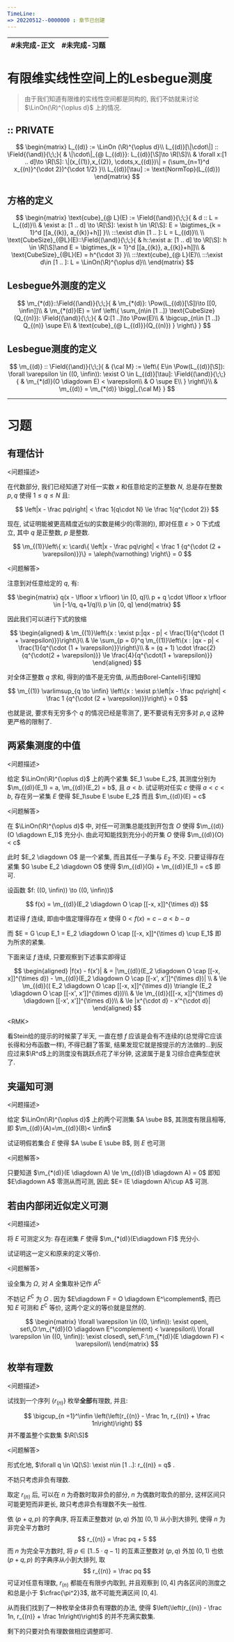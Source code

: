 ```yaml
---
TimeLine: 
=> 20220512--0000000 : 章节已创建
---
```

| #未完成-正文 | #未完成-习题 |
| ------------ | ------------ |

# 有限维实线性空间上的Lesbegue测度

> 由于我们知道有限维的实线性空间都是同构的, 我们不妨就来讨论 $\LinOn(\R)^{\oplus d}$ 上的情况. 

## :: PRIVATE

$$
\begin{matrix}
L_{(d)} := \LinOn (\R)^{\oplus d}\\
L_{(d)}[\|\cdot\|] :: \Field{(\and)}{\;\;}{
    & \|\cdot\|_{@ L_{(d)}}: L_{(d)}[\S]\to \R[\S]\\
    & \forall x:[1 .. d]\to \R[\S]:
        \|(x_{(1)},x_{(2)}, \cdots,x_{(d)})\| = (\sum_{n=1}^d x_{(n)}^{\cdot 2})^{\cdot 1/2} 
}\\
L_{(d)}[\tau] := \text{NormTop}(L_{(d)})
\end{matrix}
$$

## 方格的定义

$$
\begin{matrix}
\text{cube}_{@ L}(E) := \Field{(\and)}{\;\;}{
    & d :: L = L_{(d)}\\
    & \exist a: [1 .. d] \to \R[\S]: \exist h \in \R[\S]: 
        E = \bigtimes_{k = 1}^d [[a_{(k)}, a_{(k)}+h]]
}\\
:::\exist d\in [1 .. ]: L = L_{(d)}\\
\\
\text{CubeSize}_{@L}(E)::\Field{(\and)}{\;\;}{
    & h::\exist a: [1 .. d] \to \R[\S]: h \in \R[\S]\and 
        E = \bigtimes_{k = 1}^d [[a_{(k)}, a_{(k)}+h]]\\
    & \text{CubeSize}_{@L}(E) = h^{\cdot 3}
}\\
:::\text{cube}_{@ L}(E)\\
:::\exist d\in [1 .. ]: L = \LinOn(\R)^{\oplus d}\\
\end{matrix}
$$

## Lesbegue外测度的定义

$$
\m_{*(d)}::\Field{(\and)}{\;\;}{
    & \m_{*(d)}: \Pow(L_{(d)}[\S])\to [[0, \infin]]\\
    & \m_{*(d)}(E) = \inf \left\{
    \sum_{n\in [1 ..]} \text{CubeSize}(Q_{(n)}):
    \Field{(\and)}{\;\;}{
        & Q:[1 ..]\to \Pow(E)\\
        & \bigcup_{n\in [1 ..]} Q_{(n)} \supe E\\
        & \text{cube}_{@ L_{(d)}}(Q_{(n)})
    }
    \right\}
}
$$

## Lesbegue测度的定义

$$
\m_{(d)} :: \Field{(\and)}{\;\;}{
    & {\cal M} := \left\{
        E\in \Pow(L_{(d)}[\S]):
        \forall \varepsilon \in ((0, \infin)):
        \exist O \in L_{(d)}[\tau]:
        \Field{(\and)}{\;\;}{
            & \m_{*(d)}(O \diagdown E) < \varepsilon\\
            & O \supe E\\
        }
    \right\}\\
    & \m_{(d)} = \m_{*(d)} \bigg|_{\cal M}
}
$$



***

# 习题

## 有理估计

\<问题描述\>

在代数部分, 我们已经知道了对任一实数 $x$ 和任意给定的正整数 $N$, 总是存在整数 $p, q$ 使得 $1\le q \le N$ 且:

$$
\left|x - \frac pq\right| < \frac 1{q\cdot N} \le \frac 1{q^{\cdot 2}}
$$

现在, 试证明能被更高精度近似的实数是稀少的(零测的), 即对任意 $\varepsilon > 0$ 下式成立, 其中 $q$ 是正整数, $p$ 是整数. 

$$
\m_{(1)}\left\{
    x: \card\{ 
    \left|x - \frac pq\right| < \frac 1 {q^{\cdot (2 + \varepsilon)}}\} = \aleph(\varnothing)
\right\} = 0
$$

\<问题解答\>

注意到对任意给定的 $q$, 有: 

$$
\begin{matrix}
q(x - \lfloor x \rfloor) \in [0, q)\\
p + q \cdot \lfloor x \rfloor \in [-1/q, q+1/q)\\
p \in [0, q]
\end{matrix}
$$

因此我们可以进行下式的放缩

$$
\begin{aligned}
& \m_{(1)}\left\{x : \exist p:|qx - p| < \frac{1}{q^{\cdot (1 + \varepsilon)}}\right\}\\
& \le \sum_{p = 0}^q \m_{(1)}\left\{x : |qx - p| < \frac{1}{q^{\cdot (1 + \varepsilon)}}\right\}\\
& = (q + 1) \cdot \frac{2}{q^{\cdot(2 + \varepsilon)}} \le \frac{4}{q^{\cdot(1 + \varepsilon)}} 
\end{aligned}
$$

对全体正整数 $q$ 求和, 得到的值不是无穷值, 从而由Borel-Cantelli引理知

$$
\m_{(1)} \varlimsup_{q \to \infin} \left\{x : \exist p:\left|x - \frac pq\right| < \frac 1 {q^{\cdot (2 + \varepsilon)}}\right\} = 0
$$

也就是说, 要求有无穷多个 $q$ 的情况已经是零测了, 更不要说有无穷多对 $p,q$ 这种更严格的限制了. 

## 两紧集测度的中值

\<问题描述\>

给定 $\LinOn(\R)^{\oplus d}$ 上的两个紧集 $E_1 \sube E_2$, 其测度分别为 $\m_{(d)}(E_1) = a, \m_{(d)}(E_2) = b$, 且 $a < b$. 
试证明对任实 $c$ 使得 $a < c < b$, 存在另一紧集 $E$ 使得 $E_1\sube E \sube E_2$ 而且 $\m_{(d)}(E) = c$

\<问题解答\>

在 $\LinOn(\R)^{\oplus d}$ 中, 对任一可测集总能找到开包含 $O$ 使得 $\m_{(d)}(O \diagdown E_1)$ 充分小. 由此可知能找到充分小的开集 $O$ 使得 $\m_{(d)}(O) < c$

此时 $E_2 \diagdown O$ 是一个紧集, 而且其任一子集与 $E_2$ 不交. 只要证得存在紧集 $G \sube E_2 \diagdown O$ 使得 $\m_{(d)}(G) + \m_{(d)}(E_1) = c$ 即可. 

设函数 $f: ((0, \infin)) \to ((0, \infin))$

$$
f(x) = \m_{(d)}(E_2 \diagdown O \cap [[-x, x]]^{\times d})
$$

若证得 $f$ 连续, 即由中值定理得存在 $x$ 使得 $0 < f(x) = c - a < b - a$

而 $E = G \cup E_1 =  E_2 \diagdown O \cap [[-x, x]]^{\times d} \cup E_1$ 即为所求的紧集. 

下面来证 $f$ 连续, 只要观察到下述事实即得证

$$
\begin{aligned}
|f(x) - f(x')| 
& = |\m_{(d)}(E_2 \diagdown O \cap [[-x, x]]^{\times d}) - \m_{(d)}(E_2 \diagdown O \cap [[-x', x']]^{\times d})| \\
& \le \m_{(d)}((
    E_2 \diagdown O \cap [[-x, x]]^{\times d}) 
    \triangle 
    (E_2 \diagdown O \cap [[-x', x']]^{\times d}))\\
& \le \m_{(d)}([[-x, x]]^{\times d} \diagdown [[-x', x']]^{\times d})\\
& \le |x^{\cdot d} - x'^{\cdot d}|
\end{aligned}
$$

\<RMK\>

看Stein给的提示的时候蒙了半天, 一直在想 $f$ 应该是会有不连续的(总觉得它应该长得和分布函数一样), 不得已翻了答案, 结果发现它就是按提示的方法做的...到反应过来$\R^d$上的测度没有跳跃点花了半分钟, 这波属于是复习综合症典型症状了. 

## 夹逼知可测

\<问题描述\>

给定 $\LinOn(\R)^{\oplus d}$ 上的两个可测集 $A \sube B$, 其测度有限且相等, 即 $\m_{(d)}(A)=\m_{(d)}(B)< \infin$ 

试证明假若集合 $E$ 使得 $A \sube E \sube B$, 则 $E$ 也可测

\<问题解答\>

只要知道 $\m_{*(d)}(E \diagdown A) \le \m_{(d)}(B \diagdown A) = 0$ 即知 $E\diagdown A$ 零测从而可测, 因此 $E= (E \diagdown A)\cup A$ 可测. 

## 若由内部闭近似定义可测

\<问题描述\>

将 $E$ 可测定义为: 存在闭集 $F$ 使得 $\m_{*(d)}(E\diagdown F)$ 充分小. 

试证明这一定义和原来的定义等价. 

\<问题解答\>

设全集为 $\Omega$, 对 $A$ 全集取补记作 $A^\complement$

不妨记 $F^\complement$ 为 $O$ . 因为 $E\diagdown F = O \diagdown E^\complement$, 而已知 $E$ 可测和 $E^\complement$ 等价, 这两个定义的等价就是显然的. 

$$
\begin{matrix}
\forall \varepsilon \in ((0, \infin)):
\exist open\, set\,O:\m_{*(d)}(O \diagdown E^\complement) < \varepsilon\\
\forall \varepsilon \in ((0, \infin)):
\exist closed\, set\,F:\m_{*(d)}(E \diagdown F) < \varepsilon\\
\end{matrix}
$$

## 枚举有理数

\<问题描述\>

试找到一个序列 $\{r_{(n)}\}$ 枚举**全部**有理数, 并且: 

$$
\bigcup_{n =1}^\infin \left(\left(r_{(n)} - \frac 1n, r_{(n)} + \frac 1n\right)\right)
$$
并不覆盖整个实数集 $\R[\S]$

\<问题解答\>

形式化地, $\forall q \in \Q[\S]: \exist n\in [1 ..]: r_{(n)} = q$ . 

不妨只考虑非负有理数. 

取定 $r_{(n)}$ 后, 可以在 $n$ 为奇数时取非负的部分, $n$ 为偶数时取负的部分, 这样区间只可能更短而非更长, 故只考虑非负有理数不失一般性. 

依 $(p+q, p)$ 的字典序, 将互素正整数对 $(p,q)$ 外加 $(0, 1)$ 从小到大排列, 使得 $n$ 为非完全平方数时
$$
r_{(n)} = \frac pq + 5
$$
而 $n$ 为完全平方数时, 将 $p \in [1 .. 5 \cdot q - 1]$ 的互素正整数对 $(p, q)$ 外加 $(0, 1)$ 也依 $(p+q, p)$ 的字典序从小到大排列, 取
$$
r_{(n)} = \frac pq
$$
可证对任意有理数, $r_{(n)}$ 都能在有限步内取到, 并且观察到 $[0, 4]$ 内各区间的测度之和总是小于 $\cfrac{\pi^2}3$, 故不可能充满区间 $[0, 4]$. 

从而我们找到了一种枚举全体非负有理数的办法, 使得 $\left(\left(r_{(n)} - \frac 1n, r_{(n)} + \frac 1n\right)\right)$ 的并不充满实数集. 

剩下的只要对负有理数做相应调整即可. 
